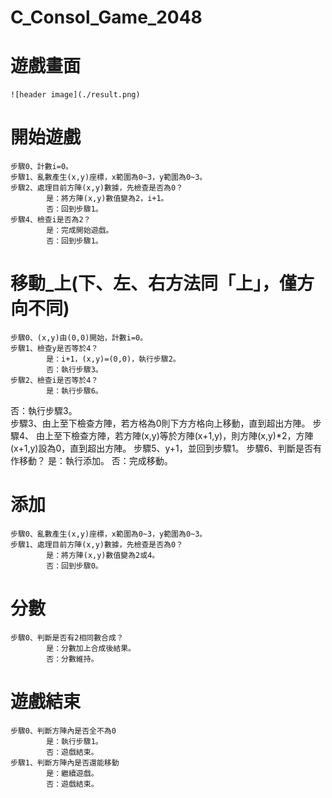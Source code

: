 # C_Consol_Game_2048
# 遊戲畫面
	![header image](./result.png)
# 開始遊戲
	步驟0、計數i=0。
	步驟1、亂數產生(x,y)座標，x範圍為0~3，y範圍為0~3。
	步驟2、處理目前方陣(x,y)數據，先檢查是否為0？
			是：將方陣(x,y)數值變為2，i+1。
			否：回到步驟1。
	步驟4、檢查i是否為2？
			是：完成開始遊戲。
			否：回到步驟1。

# 移動_上(下、左、右方法同「上」，僅方向不同)
	步驟0、(x,y)由(0,0)開始，計數i=0。
	步驟1、檢查y是否等於4？
			是：i+1，(x,y)=(0,0)，執行步驟2。
			否：執行步驟3。
	步驟2、檢查i是否等於4？
			是：執行步驟6。
否：執行步驟3。	
	步驟3、由上至下檢查方陣，若方格為0則下方方格向上移動，直到超出方陣。
	步驟4、	由上至下檢查方陣，若方陣(x,y)等於方陣(x+1,y)，則方陣(x,y)*2，方陣(x+1,y)設為0，直到超出方陣。
	步驟5、y+1，並回到步驟1。
	步驟6、判斷是否有作移動？
是：執行添加。
否：完成移動。

# 添加
	步驟0、亂數產生(x,y)座標，x範圍為0~3，y範圍為0~3。
	步驟1、處理目前方陣(x,y)數據，先檢查是否為0？
			是：將方陣(x,y)數值變為2或4。
			否：回到步驟0。

# 分數
	步驟0、判斷是否有2相同數合成？
			是：分數加上合成後結果。
			否：分數維持。

# 遊戲結束
	步驟0、判斷方陣內是否全不為0
			是：執行步驟1。
			否：遊戲結束。
	步驟1、判斷方陣內是否還能移動
			是：繼續遊戲。
			否：遊戲結束。
